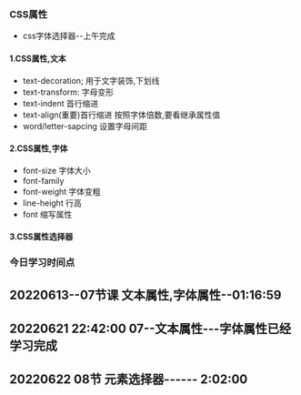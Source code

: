 

### CSS属性

* css字体选择器--上午完成



#### 1.CSS属性,文本

* text-decoration;  用于文字装饰,下划线
* text-transform: 字母变形
* text-indent 首行缩进   
* text-align(重要)首行缩进    按照字体倍数,要看继承属性值
* word/letter-sapcing  设置字母间距



#### 2.CSS属性,字体

* font-size 字体大小
* font-family 
* font-weight 字体变粗
* line-height 行高
* font 缩写属性



#### 3.CSS属性选择器





###  今日学习时间点

## 20220613--07节课 文本属性,字体属性--01:16:59







##  20220621   22:42:00   07--文本属性---字体属性已经学习完成



## 20220622     08节  元素选择器------ 2:02:00 





